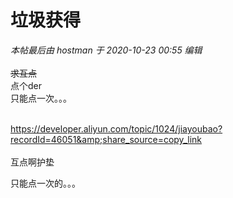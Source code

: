 # 垃圾获得


<i class="pstatus"> 本帖最后由 hostman 于 2020-10-23 00:55 编辑 </i><br />
<br />
<strike>求互点</strike><br />
点个der<br />
只能点一次。。。<br />
<br />


https://developer.aliyun.com/topic/1024/jiayoubao?recordId=46051&amp;share_source=copy_link<br />
<br />
互点啊护垫

只能点一次的。。。
